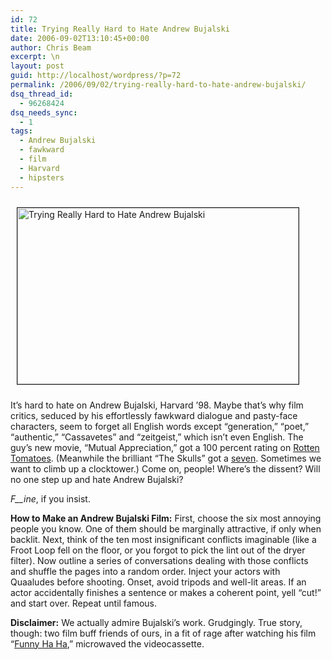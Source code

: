 ```yaml
---
id: 72
title: Trying Really Hard to Hate Andrew Bujalski
date: 2006-09-02T13:10:45+00:00
author: Chris Beam
excerpt: \n
layout: post
guid: http://localhost/wordpress/?p=72
permalink: /2006/09/02/trying-really-hard-to-hate-andrew-bujalski/
dsq_thread_id:
  - 96268424
dsq_needs_sync:
  - 1
tags:
  - Andrew Bujalski
  - fawkward
  - film
  - Harvard
  - hipsters
---
```

<img height="282" hspace="10" src="http://www.ivygateblog.com/wp-content/uploads/2006/09/bujalski.jpg" width="450" vspace="10" border="1" alt="Trying Really Hard to Hate Andrew Bujalski" />
  
It&#8217;s hard to hate on Andrew Bujalski, Harvard &#8217;98. Maybe that&#8217;s why film critics, seduced by his effortlessly fawkward dialogue and pasty-face characters, seem to forget all English words except &#8220;generation,&#8221; &#8220;poet,&#8221; &#8220;authentic,&#8221; &#8220;Cassavetes&#8221; and &#8220;zeitgeist,&#8221; which isn&#8217;t even English. The guy&#8217;s new movie, &#8220;Mutual Appreciation,&#8221; got a 100 percent rating on [Rotten Tomatoes](http://www.rottentomatoes.com/m/mutual_appreciation/). (Meanwhile the brilliant &#8220;The Skulls&#8221; got a [seven](http://www.rottentomatoes.com/m/skulls/). Sometimes we want to climb up a clocktower.) Come on, people! Where&#8217;s the dissent? Will no one step up and hate Andrew Bujalski?

_F__ine_, if you insist.

**How to Make an Andrew Bujalski Film:** First, choose the six most annoying people you know. One of them should be marginally attractive, if only when backlit. Next, think of the ten most insignificant conflicts imaginable (like a Froot Loop fell on the floor, or you forgot to pick the lint out of the dryer filter). Now outline a series of conversations dealing with those conflicts and shuffle the pages into a random order. Inject your actors with Quaaludes before shooting. Onset, avoid tripods and well-lit areas. If an actor accidentally finishes a sentence or makes a coherent point, yell &#8220;cut!&#8221; and start over. Repeat until famous.

**Disclaimer:** We actually admire Bujalski&#8217;s work. Grudgingly. True story, though: two film buff friends of ours, in a fit of rage after watching his film &#8220;[Funny Ha Ha](http://www.funnyhahafilm.com/),&#8221; microwaved the videocassette.